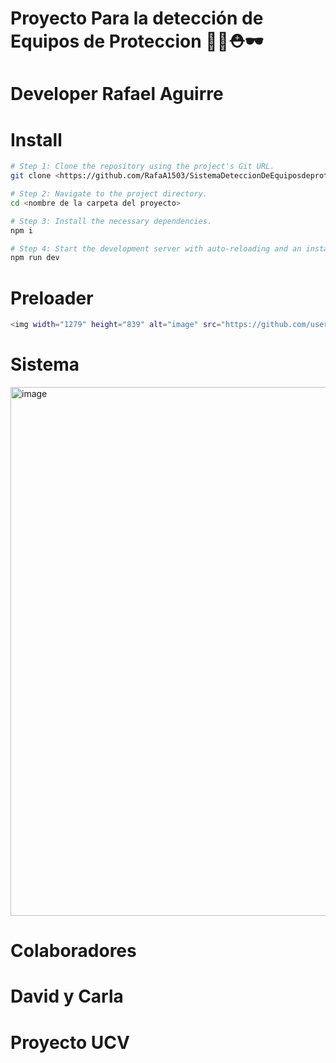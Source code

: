 # Proyecto Para la detección de Equipos de Proteccion 👷🧤⛑️🕶
# Developer Rafael Aguirre
# Install 
```sh
# Step 1: Clone the repository using the project's Git URL.
git clone <https://github.com/RafaA1503/SistemaDeteccionDeEquiposdeproteccion.git>

# Step 2: Navigate to the project directory.
cd <nombre de la carpeta del proyecto>

# Step 3: Install the necessary dependencies.
npm i

# Step 4: Start the development server with auto-reloading and an instant preview.
npm run dev
```

# Preloader
```sh
<img width="1279" height="839" alt="image" src="https://github.com/user-attachments/assets/38c6a890-c2a3-49d6-8c12-01743e4c124c" />
```
# Sistema
<img width="1260" height="846" alt="image" src="https://github.com/user-attachments/assets/8a6eef99-bc5b-4e83-ab7d-fa7692b3b39d" />

# Colaboradores 
# David y Carla 
# Proyecto UCV
